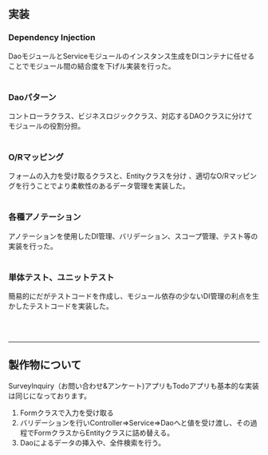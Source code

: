 ## 実装

### Dependency Injection

DaoモジュールとServiceモジュールのインスタンス生成をDIコンテナに任せることでモジュール間の結合度を下げル実装を行った。<br><br>

### Daoパターン

コントローラクラス、ビジネスロジッククラス、対応するDAOクラスに分けてモジュールの役割分担。<br><br>

### O/Rマッピング

フォームの入力を受け取るクラスと、Entityクラスを分け 、適切なO/Rマッピングを行うことでより柔軟性のあるデータ管理を実装した。<br><br>

### 各種アノテーション

アノテーションを使用したDI管理、バリデーション、スコープ管理、テスト等の実装を行った。<br><br>

### 単体テスト、ユニットテスト

簡易的にだがテストコードを作成し、モジュール依存の少ないDI管理の利点を生かしたテストコードを実装した。

<br><br>

---

## 製作物について
SurveyInquiry（お問い合わせ&アンケート)アプリもTodoアプリも基本的な実装は同じになっております。

1. Formクラスで入力を受け取る
2. バリデーションを行いController=>Service=>Daoへと値を受け渡し、その過程でFormクラスからEntityクラスに詰め替える。
3. Daoによるデータの挿入や、全件検索を行う。
